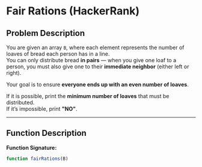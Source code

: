 # Fair Rations (HackerRank)

## Problem Description

You are given an array `B`, where each element represents the number of loaves of bread each person has in a line.  
You can only distribute bread **in pairs** — when you give one loaf to a person, you must also give one to their **immediate neighbor** (either left or right).

Your goal is to ensure **everyone ends up with an even number of loaves**.

If it is possible, print the **minimum number of loaves** that must be distributed.  
If it’s impossible, print **"NO"**.

---

## Function Description

**Function Signature:**
```javascript
function fairRations(B)
